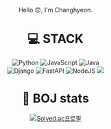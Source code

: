 <div align="center">

Hello 🙃, I'm Changhyeon.

# 💻 STACK
![Python](https://img.shields.io/badge/Python-3776AB.svg?&style=flat-square&logo=Python&logoColor=white)
![JavaScript](https://img.shields.io/badge/JavaScript-F7DF1E.svg?&style=flat-square&logo=JavaScript&logoColor=white)
![Java](https://img.shields.io/badge/Java-007396.svg?&style=flat-square&logo=java&logoColor=white)
<br>
![Django](https://img.shields.io/badge/django-092E20?style=flat-square&logo=django&logoColor=white)
![FastAPI](https://img.shields.io/badge/fastapi-009688?style=flat-square&logo=fastapi&logoColor=white)
![NodeJS](https://img.shields.io/badge/nodejs-339933?style=flat-square&logo=Node.js&logoColor=white)
<img src="https://img.shields.io/badge/express-000000?style=for-the-badge&logo=express&logoColor=white">

# 💪 BOJ stats
[![Solved.ac프로필](http://mazassumnida.wtf/api/generate_badge?boj=ckdgus1101)](https://solved.ac/ckdgus1101)
<!--
**cch0807/cch0807** is a ✨ _special_ ✨ repository because its `README.md` (this file) appears on your GitHub profile.

Here are some ideas to get you started:

- 🔭 I’m currently working on ...
- 🌱 I’m currently learning ...
- 👯 I’m looking to collaborate on ...
- 🤔 I’m looking for help with ...
- 💬 Ask me about ...
- 📫 How to reach me: ...
- 😄 Pronouns: ...
- ⚡ Fun fact: ...
-->
